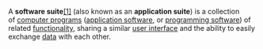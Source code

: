 A **software suite**[[1]](https://en.wikipedia.org/wiki/Software_suite#cite_note-:0-1) (also known as an **application suite**) is a collection of [computer programs](https://en.wikipedia.org/wiki/Computer_program "Computer program") ([application software](https://en.wikipedia.org/wiki/Application_software "Application software"), or [programming software](https://en.wikipedia.org/wiki/Programming_tool "Programming tool")) of related [functionality](https://en.wikipedia.org/wiki/Function_(engineering) "Function (engineering)"), sharing a similar [user interface](https://en.wikipedia.org/wiki/User_interface "User interface") and the ability to easily exchange [data](https://en.wikipedia.org/wiki/Data "Data") with each other.